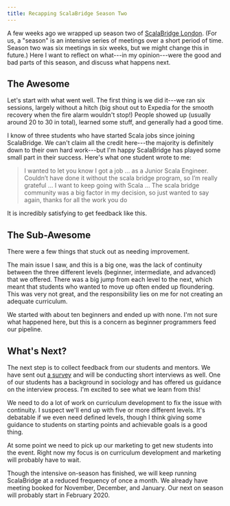 ```yaml
---
title: Recapping ScalaBridge Season Two
---
```


A few weeks ago we wrapped up season two of [ScalaBridge London][scalabridge-london]. (For us, a "season" is an intensive series of meetings over a short period of time. Season two was six meetings in six weeks, but we might change this in future.) Here I want to reflect on what---in my opinion---were the good and bad parts of this season, and discuss what happens next.

<!--more-->

## The Awesome

Let's start with what went well. The first thing is we did it---we ran six sessions, largely without a hitch (big shout out to Expedia for the smooth recovery when the fire alarm wouldn't stop!) People showed up (usually around 20 to 30 in total), learned some stuff, and generally had a good time.

I know of three students who have started Scala jobs since joining ScalaBridge. We can't claim all the credit here---the majority is definitely down to their own hard work---but I'm happy ScalaBridge has played some small part in their success. Here's what one student wrote to me:

> I wanted to let you know I got a job … as a Junior Scala Engineer. Couldn’t
> have done it without the scala bridge program, so I’m really grateful … I want
> to keep going with Scala … The scala bridge community was a big factor in my
> decision, so just wanted to say again, thanks for all the work you do

It is incredibly satisfying to get feedback like this.


## The Sub-Awesome

There were a few things that stuck out as needing improvement.

The main issue I saw, and this is a big one, was the lack of continuity between the three different levels (beginner, intermediate, and advanced) that we offered. There was a big jump from each level to the next, which meant that students who wanted to move up often ended up floundering. This was very not great, and the responsibility lies on me for not creating an adequate curriculum.

We started with about ten beginners and ended up with none. I'm not sure what happened here, but this is a concern as beginner programmers feed our pipeline.


## What's Next?

The next step is to collect feedback from our students and mentors. We have sent out [a survey][survey] and will be conducting short interviews as well. One of our students has a background in sociology and has offered us guidance on the interview process. I'm excited to see what we learn from this!

We need to do a lot of work on curriculum development to fix the issue with continuity. I suspect we'll end up with five or more different levels. It's debatable if we even need defined levels, though I think giving some guidance to students on starting points and achievable goals is a good thing.

At some point we need to pick up our marketing to get new students into the event. Right now my focus is on curriculum development and marketing will probably have to wait.

Though the intensive on-season has finished, we will keep running ScalaBridge at a reduced frequency of once a month. We already have meeting booked for November, December, and January. Our next on season will probably start in February 2020.

[scalabridge-london]: https://www.scalabridgelondon.org/
[survey]: https://docs.google.com/forms/d/1XA7vi4i_jW5TA0xiWxOtFh8omBeIASamAcOJBMFHfdU/
